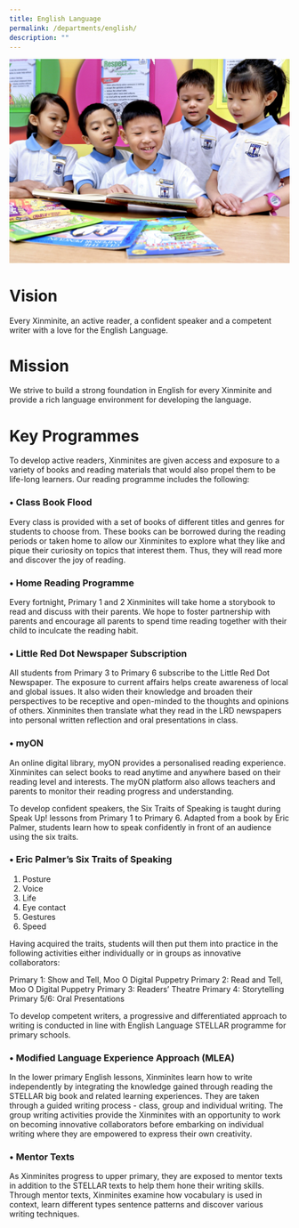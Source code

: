 ```yaml
---
title: English Language
permalink: /departments/english/
description: ""
---
```

![](/images/Department%20Pics/el%20dept%20s.jpg)

# Vision
Every Xinminite, an active reader, a confident speaker and a competent writer with a love for the English Language.

# Mission
We strive to build a strong foundation in English for every Xinminite and provide a rich language environment for developing the language. 

# Key Programmes
To develop active readers, Xinminites are given access and exposure to a variety of books and reading materials that would also propel them to be life-long learners. Our reading programme includes the following: 

### •	Class Book Flood
Every class is provided with a set of books of different titles and genres for students to choose from. These books can be borrowed during the reading periods or taken home to allow our Xinminites to explore what they like and pique their curiosity on topics that interest them. Thus, they will read more and discover the joy of reading.

### •	Home Reading Programme
Every fortnight, Primary 1 and 2 Xinminites will take home a storybook to read and discuss with their parents. We hope to foster partnership with parents and encourage all parents to spend time reading together with their child to inculcate the reading habit.

### •	Little Red Dot Newspaper Subscription
All students from Primary 3 to Primary 6 subscribe to the Little Red Dot Newspaper. The exposure to current affairs helps create awareness of local and global issues. It also widen their knowledge and broaden their perspectives to be receptive and open-minded to the thoughts and opinions of others. Xinminites then translate what they read in the LRD newspapers into personal written reflection and oral presentations in class.

### •	myON 
An online digital library, myON provides a personalised reading experience. Xinminites can select books to read anytime and anywhere based on their reading level and interests. The myON platform also allows teachers and parents to monitor their reading progress and understanding. 

To develop confident speakers, the Six Traits of Speaking is taught during Speak Up! lessons from Primary 1 to Primary 6. Adapted from a book by Eric Palmer, students learn how to speak confidently in front of an audience using the six traits. 

### •	 Eric Palmer’s Six Traits of Speaking
1.	Posture
2.	Voice
3.	Life
4.	Eye contact
5.	Gestures
6.	Speed

Having acquired the traits, students will then put them into practice in the following activities either individually or in groups as innovative collaborators: 

Primary 1: Show and Tell, Moo O Digital Puppetry
Primary 2: Read and Tell, Moo O Digital Puppetry
Primary 3: Readers’ Theatre
Primary 4: Storytelling
Primary 5/6: Oral Presentations

To develop competent writers, a progressive and differentiated approach to writing is conducted in line with English Language STELLAR programme for primary schools.

### •	Modified Language Experience Approach (MLEA)
In the lower primary English lessons, Xinminites learn how to write independently by integrating the knowledge gained through reading the STELLAR big book and related learning experiences. They are taken through a guided writing process - class, group and individual writing. The group writing activities provide the Xinminites with an opportunity to work on becoming innovative collaborators before embarking on individual writing where they are empowered to express their own creativity. 

### •	Mentor Texts
As Xinminites progress to upper primary, they are exposed to mentor texts in addition to the STELLAR texts to help them hone their writing skills. Through mentor texts, Xinminites examine how vocabulary is used in context, learn different types sentence patterns and discover various writing techniques.